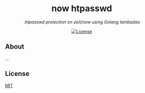 <h1 align="center">now htpasswd</h1>
<p align="center"><em>.htpasswd protection on zeit/now using Golang lambadas</em></p>

<p align="center">
  <a href="LICENSE"><img src="https://img.shields.io/github/license/photogabble/now-htpasswd.svg" alt="License"></a>
</p>

## About
...

## License

[MIT](LICENSE)
